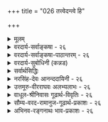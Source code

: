 +++
title = "026 तत्त्वेदन्त्वे हि"

+++
<details><summary>मूलम्</summary>

तत्त्वेदंत्वे हि कालान्तरघटनमये नैककाले घटेतां कालद्वैतेऽनवस्थाद्यत इह न मितिः प्रत्यभिज्ञेति चेन्न ।  
स्वस्य स्वाभावकाले विहतिनियमनात्स्वेन चात्रैककाल्यात् काले कालानपेक्षे कथमपि सुवचौ नानवस्थाविरोधौ ॥ २६ ॥
</details>

<details><summary>वरदार्य-सर्वाङ्कषा - २६</summary>

‘सोऽयं घटः' इत्यादिप्रत्यभिज्ञायाः प्रकारान्तरेण विरुद्धानुपहितविषयत्वमाक्षिप्य समाधत्ते - तत्त्वेदंत्व इत्यादिना । 'सोऽयम्' इत्यत्र 'सः' पूर्वकालसंबन्धं वक्ति, 'अयम्' इति एतत्कालसंबन्धम् । 

[[59]]


शक्त्य्-अशक्त्योः एकत्रैव कालभेदेनोपपादन-संभवेऽपि,  
विरुद्ध-काल-द्वय-संबन्धस् तु  
एकस्य दुरुपपादः ।  
कुत इति चेत्,  
काल-द्वय-संबन्धः  
किम् एककालावच्छेदेन न विरुद्ध इत्युच्यते,  
उत भिन्नकालावच्छेदेन न विरुद्ध इत्युच्यते ?  

आद्ये पक्षे  
विरोधः स्पष्टः ।  
'अयम्' इत्यनेन वर्तमानकालसंबन्धः उच्यते,  
वर्तमानेऽस्मिन् 'सः' इति पूर्वकालसंबन्धः कथं घटेत?  
अतीतस्य वर्तमानत्वम्,  
वर्तमानस्यातीतत्वं चात्यन्तविरुद्धं खलु ।  
एतत्काले अतीतकालस्य नष्टत्वात् ।  
अतः एककालावच्छेदेनोभयकालसंबन्धः न भवत्येव ।  

अतः द्वितीयः कल्पः आश्रयणीयः,  
भिन्नकालावच्छेदेनैव काल-द्वय-संबन्धात् न विरोध इति ।  
इदमपि न संभवति,  
अनवस्थाप्रसङ्गात् ।  

> अतीतत्व-वर्तमानत्व-रूप--  
विरुद्ध-काल-द्वय-संबन्धः  
भिन्न-कालावच्छेदेन  
एकस्मिन् वस्तुनि न विरुद्ध  

इति यदि विरोधपरिहारः तदा,  
'भिन्नकालावच्छेदेन' इत्य्-अनेन  
पुनः कालद्वय संबन्धः वक्तव्यः ।  
स किं एककालावच्छेदेन,  
उत भिन्नकालावच्छेदेन?  
इत्येवं विकल्पप्रसक्त्या,  
पूर्वोक्तरीत्या पुनः पुनः कालान्तर-कल्पनेन अनवस्था दुर्वारा।  


तदिदमुच्यते - **कालान्तरघटनमये** = भिन्न-काल-द्वय-संबन्ध-रूपे,  
तत्त्वेदंत्वे **हि** =  
'सः' इति अतीतकालसंबन्धरूपः,  
'अयम्' इति च एतत्कालसंबन्धरूपः इति  
विरुद्ध-काल-द्वय-संबन्धः एककालेएककालावच्छेदेन न **घटेताम्** = न संभवतः ।  

अतः, **कालद्वैते** = विरोध-परिहारार्थं  
पुनः काल-द्वय-संबन्धाधिकरण--काल-भेदाङ्गीकारे **अनवस्थादि** = अनवस्थादिदोषप्रसक्तिः,  

अतः **इह** = वस्तुस्थिरत्वे प्रत्यभिज्ञा न **मितिः** = न प्रमितिरूपा, किन्तु भ्रान्तिरूपैवेति न तया किञ्चित् सिद्ध्यति ।  
इति चेत् **न** = इत्याक्षेपो न युक्तः ।  

तत्र हेतुमाह - स्वस्येत्यादि ।  
**स्वाभावकाले** = यस्मिन् काले स्वस्याभावो वर्तते,  
तस्मिन् काले  
**स्वस्य** = घटादेर् वस्तुनः **विहतिनियमनात्** = **विहतेः** = व्याघातस्य **नियमनात्** = व्यवस्थापनात् ।  
प्रकृते च तादृश-व्याघातो नास्ति, कुतः?  
**अत्र च** = प्रकृते काल-द्वय-संबन्धिनि घटादौ  
**स्वेन** = **घटस्वरूपेण** = घट--स्व-रूप--दृष्ट्येति यावत्, तत्-काल-द्वयस्य **ऐककाल्यात्** = एक-कालत्वात् घट-कालत्व-रूपेणैक-कालत्वात्  
न विरोध  
इति पूर्वेण संबन्धः ॥ 

[[1]]

अयम् आशयः -  
यस्मिन् देशे  
यस्मिन् काले  
यस्य सत्त्वं प्रतिपन्नम्,  
तस्मिन्नेव देशे  
तस्मिन्नेव काले  
तस्यैवाभावः विरुद्ध्यते ।  
'सोऽयं घटः' इत्यादौ  
तच्-छब्देन देशान्तर-संबन्धः, कालान्तर-संबन्धो वा यस्य घटस्य पूर्वं प्रतिपन्नः,  
'तस्यैव तद्-देश-काल-संबन्धाभावः अयम्' इत्यनेन यदि प्रतीयेत,  
तदैव **तयोः** =तच्-छब्दार्थैतच्-छब्दार्थयोर् विरोधः स्यात् ।  
तच्-छब्देन तत्-काल-संबन्धः,  
इदं-शब्देन एतत्-काल-संबन्धश् च  
काल-द्वय-संबन्धिनः घटस्य अ-विरुद्धाव् एव,  
कालद्वयेऽपि घटस्य स्थितत्वात् ॥ 

> ननु कथं न विरोधः ?  
इदं-शब्देन वर्तमानत्वमुच्यते । तच्-छब्देन चातीतत्वम् उच्यते ।  
अतीतस्य वर्तमानत्वं कथम्?  
वर्तमानस्यातीतत्त्वं वा कथम्? 

इति चेत्; अतीतत्त्वं वर्तमानत्वं च  
सूर्यपरिस्पन्दादि-दृष्ट्या उच्यते ।  
तद्-घट-दृष्ट्या तु  
सर्वोऽपि कालः तद्-घटस्य वर्तमान एव कालः ।  

[[60]]

कालः अखण्डः कश्चन अतीन्द्रियः विलक्षणः पदार्थः ।  
कालस्य प्रत्यक्षत्व-समर्थनस्याशयः  
तत्-प्रकरणे (68) प्रकाश्यते ।  
दिनमास-संवत्सरादि-व्यवहाराः किल  
सूर्योदयास्त-मयाद्य्-उपाधिकाः । सूर्योदयास्तादीनां यथा कालोपाधित्वम्, 

तथा अन्येषाम् अपि कालोपाधित्वं वर्तते ।  
'राज्ञः अशोकस्य काले'  
इति व्यवहारे  
अशोकः यावत्-पर्यन्तं राजासीत्,  
तावान् काल एक एव ।  
एवम् एको घटः यावद्-दिन-पर्यन्तं तिष्ठेत्,  
तावान् कालस् सर्वोऽपि घटकाल एक एव ।+++(5)+++  
अतश् च एकस्यैव घटस्य  
काल-द्वय-संबन्धादि-व्यवहारः सूर्य-परिस्पन्दादि-दृष्ट्यैव ।  

न तु घटस्य स्व-काल-दृष्ट्या काल-द्वय-संबन्धः वर्तते ।  
अतः घट-दृष्ट्या  
एकस्मिन्न् एव काले सूर्य-परिस्पन्दाद्य्-उपाधिक-काल-द्वय-संबन्धः ‘सोऽयम्' इत्य्-अनेनाभिलप्यते ।  
तद् इदम् उच्यते -  
स्वेन चात्रैक-काल्याद् इति ।  
काल-द्वय-संबन्धिनि घटे  
स्वेन रूपेण एक-कालत्वम् एव,  
सूर्य-परिस्पन्दादि-दृष्ट्या तु अनेक-कालत्वम् ।  

अतश् च,  

> काल-द्वय-संबन्धः एक-कालावच्छेदेन,  
उत भिन्नकालावच्छेदेन?  

इति विकल्पयोः प्रथम एव कल्पः सिद्धान्तः । 

घट-दृष्ट्या एक-कालावच्छेदेन, सूर्य-परिस्पन्द-दृष्ट्या काल-द्वय-संबन्धः न विरुद्ध्यत  
इति न काप्य् अनुपपत्तिः ॥ 

द्वितीयस्यानङ्गीकाराद् एव नानवस्थेत्य् उच्यते -  
**काले कालानपेक्ष** इत्य्-आदिना ।  

एवं घट-कालस्य घट-दृष्ट्या कालान्तरानपेक्षत्वात् नानवस्था;  
न वा प्रथम-कल्पोक्त-विरोधः ।  
**काले** = घटकाले **कालानपेक्षे** = कालान्तरानपेक्षे सति अनवस्था,  
विरोधश्च न सुवचौ इत्यर्थः ।  

एवञ्च वस्तूनाम् अनेक-काल-वर्तित्व-रूप-स्थैर्ये सिद्धे  
एक-क्षण-मात्र-वर्तित्व-रूपं क्षणिकत्वं न प्रामाणिकम् ॥ २६ ॥
</details>

<details><summary>वरदार्य-सर्वाङ्कषा-पाठान्तरम् - २६</summary>

'सोऽयं घटः' इत्यादिप्रत्यभिज्ञायाः प्रकारान्तरेण विरुद्धानुपहितविषयत्वमाक्षिप्य समाधत्ते - तत्त्वेदंत्व इत्यादिना । 'सोऽयम्‌ ' इत्यत्र 'सः' पूर्वकालसंबन्धं वक्ति, 'अयम्‌' इति एतत्कालसंबन्धम्‌ ।   
शक्त्यशक्त्योः एकत्रैव कालभेदेनोपपादनसंभवेऽपि, विरुद्धकालद्वयसंबन्धस्तु एकस्य दुरुपपादः । कुत इति चेत्‌, कालद्वयसंबन्धः किम्‌ एककालावच्छेदेन न विरुद्ध इत्युच्यते, उत भिन्नकालावच्छेदेन न विरुद्ध इत्युच्यते? आद्ये पक्षे विरोधः स्पष्टः । 'अयम्‌' इत्यनेन वर्तमानकालसंबन्धः उच्यते, वर्तमानेऽस्मिन्‌ 'सः' इति पूर्वकालसंबन्धः कथं घटेत? अतीतस्य वर्तमानत्वम्‌, वर्तमानस्यातीतत्वं चात्यन्तविरुद्धं खलु । एतत्काले अतीतकालस्य नष्टत्वात् । अतः एककालावच्छेदेनोभयकालसंबन्धः न भवत्येव । अतः द्वितीयः कल्पः आश्रयणीयः, भिन्नकालावच्छेदेनैव कालद्वयसंबन्धात्‌ न विरोध इति । इदमपि न संभवति, अनवस्थाप्रसङ्गात्‌ । अतीतत्ववर्तमानत्वरूपविरुद्धकालद्वयसंबन्धः भिन्नकालावच्छेदेन एकस्मिन्‌ वस्तुनि न विरुद्ध इति यदि विरोधपरिहारः तदा, 'भिन्नकालावच्छेदेन' इत्यनेन पुनः कालद्वय-संबन्धः वक्तव्यः । स किं एककालावच्छेदेन, उत भिन्नकालावच्छेदेन? इत्येवं विकल्पप्रसक्त्या, पूर्वोक्तरीत्या पुनः पुनः कालान्तरकल्पनेन अनवस्था दुर्वारा । तदिदमुच्यते – कालान्तरघटनमये = भिन्नकालद्वयसंबन्धरूपे, तत्त्वेदंत्वे हि= 'सः' इति अतीतकालसंबन्धरूपः, 'अयम्‌' इति च एतत्कालसंबन्धरूपः इति विरुद्धकालद्वयसंबन्धः एककाले = एककालावच्छेदेन न घटेताम्‌ = न संभवतः । अतः, कालद्वैते = विरोधपरिहारार्थं पुनः कालद्वयसंबन्धाधिकरणकालभेदाङ्गीकारे अनवस्थादि = अनवस्थादिदोषप्रसक्तिः, अतः इह = वस्तुस्थिरत्वे प्रत्यभिज्ञा न मितिः = न प्रमितिरूपा, किन्तु भ्रान्तिरूपैवेति न तया किञ्चित्‌ सिद्ध्यति । इति चेत्‌ न = इत्याक्षेपो न युक्तः । तत्र हेतुमाह – स्वस्येत्यादि । स्वाभावकाले = यस्मिन्‌ काले स्वस्याभावो वर्तते, तस्मिन्‌ काले स्वस्य = घटादेर्वस्तुनः विहतिनियमनात्‌ = विहते: = व्याघातस्य नियमनात्‌ = व्यवस्थापनात्‌ । प्रकृते च तादृशव्याघातो नास्ति, कृतः? अत्र च = प्रकृते कालद्वयसंबन्धिनि घटादौ स्वेन = घटस्वरूपेण = घटस्वरूपदृष्ट्येति यावत्‌, तत्कालद्वयस्य ऐककाल्यात्‌ = एककालत्वात्‌ घटकालत्वरूपेणैककालत्वात्‌ न विरोध इति पूर्वेण संबन्धः ॥   
अयमाशयः – यस्मिन् देशे यस्मिन् काले यस्य सत्त्वं प्रतिपन्नम्, तस्मिन्नेव देशे तस्मिन्नेव काले तस्यैवाभावः विरुद्ध्यते । 'सोऽयं घटः' इत्यादौ तच्छब्देन देशान्तरसंबन्धः, कालान्तरसंबन्धो वा यस्य घटस्य पूर्वं प्रतिपन्नः, तस्यैव तद्देशकालसंबन्धाभावः 'अयम्‌' इत्यनेन यदि प्रतीयेत, तदैव तयोः = तच्छब्दार्थैतच्छब्दार्थयोर्विरोधः स्यात्‌ । तच्छब्देन तत्कालसंबन्धः, इदंशब्देन एतत्कालसंबन्धश्च कालद्वयसंबन्धिनः घटस्य अविरुद्धावेव, कालद्वयेऽपि घटस्य स्थितत्वात्‌ ॥   
ननु कथं न विरोधः? इदंशब्देन वर्तमानत्वमुच्यते । तच्छब्देन चातीतत्त्वमुच्यते । अतीतस्य वर्तमानत्वं कथम्‌? वर्तमानस्यातीतत्त्वं वा कथम्‌? इति चेत्‌; अतीतत्त्वं वर्तमानत्वं च सूर्यपरिस्पन्दादिदष्ट्या उच्यते । तद्धटदृष्ट्या तु सर्वोऽपि कालः तद्घटस्य वर्तमान एव कालः । कालः अखण्डः कश्चन अतीन्द्रियः विलक्षणः पदार्थः । कालस्य प्रत्यक्षत्वसमर्थनस्याशयः तत्प्रकरणे (६८) प्रकाश्यते । दिनमास- संवत्सरादिव्यवहायाः किल सूर्योदयास्तमयाद्युपाधिकाः । सूर्योदयास्तादीनां यथा कालोपाधित्वम्‌, तथा अन्येषामपि कालोपाधित्वं वर्तते । 'राज्ञः अशोकस्य काले' इति व्यवहारे अशोकः यावत्पर्यन्तं राजासीत्, तावान्‌ काल एक एव । एवम् एको घटः यावद्दिनपर्यन्तं तिष्ठेत्‌, तावान्‌ कालस्सर्वोऽपि घटकाल एक एव । अतश्च एकस्यैव घटस्य कालद्वयसंबन्धादिव्यवहारः सूर्यपरिस्पन्दादिदृष्ट्यैव । न तु घटस्य स्वकालदृष्ट्या कालद्वयसंबन्धः वर्तते । अतः घटदृष्ट्या एकसिमन्नेव काले सूर्यपरिस्पन्दाद्युपाधिक- कालद्वयसंबन्धः 'सोऽयम्‌ ' इत्यनेनाभिलप्यते । तदिदमुच्यते- स्वेन चात्रैककाल्यादिति । कालद्वयसंबन्धिनि घटे स्वेन रूपेण एककालत्वमेव, सूर्यपरिस्पन्दादिदृष्ट्या तु अनेककालत्वम्‌ । अतश्च, कालद्वयसंबन्धः एककालावच्छेदेन, उत भिन्नकालावच्छेदेन? इति विकल्पयोः प्रथम एव कल्पः सिद्धान्तः । घटदृष्ट्या एककालावच्छेदेन, सूर्यपरिस्पन्ददृष्ट्या कालद्वयसंबन्धः न विरुद्ध्यत इति न काप्यनुपपत्तिः ॥   
द्वितीयस्यानङ्गीकारादेव नानवस्थेत्युच्यते - काले कालानपेक्ष इत्यादिना । एवं घटकालस्य घटदृष्ट्या कालान्तरानपेषत्वात्‌ नानवस्था; न वा प्रथमकल्पोक्तविरोधः । काले = घटकाले कालानपेक्षे = कालान्तरानपेक्षे सति अनवस्था, विरोधश्च न सुवचौ इत्यर्थः । एवञ्च वस्तूनाम् अनेककालवर्तित्वरूपस्थैर्ये सिद्धे एकक्षणमात्रवर्तित्वरूपं क्षणिकत्वं न प्रामाणिकम्‌ ॥ २६ ॥
</details>

<details><summary>वरदार्य-सुबोधिनी (कन्नड)</summary>

'सोऽयं ' - ' अदे इदु ' ऎम्ब प्रत्यभिज्ञॆय् ए  
अप्रमाणवादरिन्द  
क्षणिकवादवन्नु निरसिसलु साध्यविल्ल ऎन्दु शङ्किसि परिहरिसुत्तारॆ. 

"अदे इदु” ऎम्ब अनुभवदल्लि  
' अदे ' ऎन्नुवुदरिन्द हिन्दिनकाल सम्बन्ध  
आ वस्तुविगॆ तोरुत्तदॆ.  
इदन्नु तत्त्व ' ऎन्नुत्तारॆ.  
'इदु ' ऎन्नुवुदरिन्द  
ई कालसम्बन्ध अदे वस्तुविगॆ तोरुत्तदॆ.  
इदन्नु  'इदंत्व' ऎन्नुत्तारॆ.  
आ प्रत्यभिज्ञॆयल्लि ऒन्दे वस्तुविनल्लि तोरुव ई तत्त्व इदंत्वगळु,  
ऒन्दे समयदल्लि तोरुवुदॆ,  
बेरॆ बेरॆ समयगळल्लि तोरुवुदॆ ? 

> कालान्तर-घटनये हि तदन्तै एककाले न घटेतां 

बेरॆ बेरॆ काल-सम्बन्धवन्नु हेळुव ई तत्त्व-इदंत्वगळु  
आ ऎरडु कालवू ऒन्दागलु साध्यविल्लद्दरिन्द  
ऒन्दे कालदल्लि हॊन्दलु साध्यविल्ल.  

[[35]]  
आद्दरिन्द मॊदलनॆय विकल्प सरियल्ल.  

> कालद्वैते अनवस्थादि 

ऎरडनॆय कल्पदल्लि,  
ऎरडु कालगळन्नु कूडिसुव  
बेर् ऎरडु कालगळन्न् ऒप्पिदरॆ  
मत्तॆ कॆळगॆ हेळिद रीतियल्लि  
विकल्पगळु बरुवुदरिन्द अनवस्थादोष बरुत्तदॆ.  

> ततः प्रत्यभिज्ञा इह न मितिः -  

आदकारण प्रत्यभिज्ञाज्ञानवु वस्तुविन स्थिरत्वदल्लि प्रमाणवल्ल.  
आद्दरिन्द ऎल्लवू क्षणिकवे. 

समाधान स्वाभावकाले स्वस्य विहतिनियमनात्, सैन अत्र ऐककाल्याच - 

तानिल्लद कालदल्लि तन्न इरुविकॆगॆ विरोधवन्नु व्यवस्थॆ गॊळिसुवुदरिन्दलू तन्न स्वरूपद दृष्टियिन्द ई ऎरडु दिनरूपवाद काल ऒन्दे कालवागुवुदरिन्दलू, काले कालानपेक्षे (सति) अनवस्थाविरोध कथमपि न सुवच् ऒन्दु कालक्कॆ मत्तॊन्दु कालद अपेक्षॆ इरुवुदिल्लवाद्दरिन्दलू हिन्दॆ हेळिद अनवस्थॆ अथवा विरोधवन्नु याव रीतियल्लू हेळलु शक्यविल्ल. 

'दिन' 

* सः अदु, ऎन्दाग हिन्दिन दिनद सम्बन्धवू, “ अयं 'इदु, ऎन्दाग ई दिनद सम्बन्धवू तोरुत्तिदॆ. ई ऎरडुदिनगळ सम्बन्ध ईग ऒन्दु समयदल्लि सेरलु साध्यवॆ ? ऎरडु दिनगळु ऒन्दे दिनवादरॆ मात्र इदु साध्य. इदु सर्वथा असम्भव, प्रत्यभिज्ञॆयल्लि ई अंश तोरुवुदरिन्द अदु प्रमाणवागुवुदॆ ? ऎम्बुदु मूलभूत समस्यॆ. इदक्कॆ उत्तर काल ऎम्बुदु अखण्डवाद आद्यन्तविल्लद व्यापक वाद ऒन्दु तत्त्व. अदरल्लि स्वतः ' दिन ' 'मास' मुन्ताद प्रभेदगळु यावुदू इरुवुदिल्ल. सूर्यन परिस्पन्दद आधारदमेलॆ नावु * दिन ' ' मास' मुन्तादवुगळन्नु कल्पिसुत्तेवॆ. “ दिन' व्यवहारक्कॆ सूर्यन चलनॆ उपाधियागुत्तदॆ. निमिष' व्यवहारक्कॆ कण्णु रॆप्पॆय मिडितवे उपाधियागुत्तदॆ. ऒन्दु दिनदॊळगॆ अनेकगळिगॆ मत्तु विगळिगॆगळिद्दरू सूर्यन चलनदृष्टियिन्द “ऒन्दुदिन' ऒन्दु दॊड्ड काल. हीगॆ ३० दिन सेरि ' मास ' ऒन्दु दॊड्ड काल. हीगॆ ऒन्दु घट हत्तु वर्षगळिद्दरॆ अष्टु वर्षगळू सेरि घटद कालवागुत्तदॆ. सूर्य परिस्पं दादिगळन्तॆ घटवन्ने ऒन्दु उपाधियागि नावु कल्पिसिकॊण्डरॆ अष्टु वर्षगळू सेरि ऒन्दु दॊड्ड कालवागुत्तदॆ. इदे आ 'घटकाल', ई घट 

36 

-27- 



[प्रत्यक्षदिन्द क्षणिकसिद्धि निरास 

[5027 

प्रत्यक्षं वर्तमानं प्रथयति यदिहावर्तमानाद्विभक्तं तस्मानैव सिद्धं क्षणिकमिति न सत् तादित्य प्रतीतेः । 

कालदल्लि अनेक दिनगळु कूडुवुदरल्लि याव विरोधवू इल्ल. हीगॆ हिन्दिन दिन, ई दिन, ऎल्लवू घटद कालवे आगुवुदरिन्द ऒन्दु वस्तुविगॆ अनेक काल सम्बन्ध बरुवुदरल्लि याव विरोधवू इल्ल. आद्दरिन्द प्रत्यभिज्ञॆ प्रमाणवे आगुव कारण अदरिन्द वस्तुगळ स्थिरतॆ सिद्धिसुवुदरल्लि याव अभ्यन्तरवू इल्ल ॥ २६ । 

</details>

<details><summary>सर्वार्थसिद्धिः</summary>

पुनरपि प्रकारान्तरेण प्रत्यभिज्ञाबाधकं विरुद्धधर्माध्यासं प्रतिबन्दिविशेषमप्याशङ्कते- तत्त्वेदंत्वे हीति ॥ अतीत-  
कालसंबन्धस्तत्त्वम्, वर्तमानकालसंबन्ध इदंत्वम्, न ह्यतीतं वर्तत इति संभवति सर्वेषां नित्यत्वप्रसङ्गात् ; वर्तमानं च  
यद्यतीतं कथमस्मदादिप्रत्यक्षेण गृह्येत ?  

किं च कालद्वयान्वयरूपयोः तत्त्वेदन्वयोर् एक-वस्तु-संबन्ध  
एकस्मिन्काले भिन्ने वा ?  

पूर्वत्र विरोधः ;  
तस्मिन्नेतस्मिंस्तदुभयपूर्वापरे वा क्वचिदपि काले कालान्तरसंभेदायोगात्,  
अन्यथा त्रैकाल्य-यौगपद्य-प्रसङ्गात् । एतेन विरुद्धानुपहितविषयेति +++(पूर्वोक्तं)+++ विशेषणं चासिद्धम् ।  

उत्तरत्र काल-द्वय-निर्वाहक-काल-भेदाश्रयणे  
तयोर् अपि तथेत्य् अनवस्थापांतः ;  
न चैवं दृष्टम् इष्टं वा ।  

न च देशद्वयप्रतिबन्दिः,  
अस्माभिस् तद्-अनभ्युपगमात् ।  
तस्मात् काल-द्वय-विशिष्टे वस्तुनि  
प्रवृत्ता कृत्स्ना **प्रत्यभिज्ञा**  
**न प्रमितिः** विरुद्धविषयत्वात् शुक्तिरूप्यधीवत्, प्रत्यभिज्ञात्वादेव वा दीपादिप्रत्यभिज्ञावदिति चेत्, अत्र न कालद्वयमात्रं वस्तुनि विरुद्धं, विरुद्धकालान्वयस्तु नास्तीत्यभिप्रायेण प्रतिवक्ति- नेति ।  
अतत्तामनिदन्तां च तत्त्वेदन्त्वे निरस्यतः । अन्योन्यप्रतिषेधस्तु न ततः सेद्धुमर्हति ॥  
एकस्य भिन्नकालाभ्यां वैशिष्ट्यं विहतं यदि । तथा स्याद्भिन्नदेशाभ्यां पुञ्जबुद्धिस्ततो न ते ॥  
तर्हि कालद्वयविरोधः कुत्रेत्यत्राह- स्वस्येति । नियमनात्- यथाप्रमाणं व्यवस्थापनादित्यर्थः । अत एवातीतस्य  
वर्तमानत्वं वर्तमानस्य वाऽतीतत्वमिह न प्रवर्तनीयम् । ननु तत्त्वेदन्त्वे तावत् विरुद्धे, अन्यथा यौगपद्ये विरोधाभावप्रस-  
ङ्गात्, तत एव कालद्वयमप्येकस्य विरुद्धमिति तत्राह- स्वेनेति । पूर्वापरकालयोगो हि विरुद्धः । स्वेनोपाधिनाऽवच्छि-  
न्नस्यैकस्य कालस्यावान्तरोपाधिभिर्नानात्वेऽपि तत्तदुपाधीनामेव तत्तदवान्तरकालद्वयान्वयविरोधः । अन्यापेक्षया पूर्वा-  
परकलयोरन्यस्य विरुद्धत्वे क्षणकालस्याप्यन्यापेक्षया पौर्वापर्यात्तत्कालवर्तित्वमपि वस्तुनो विरुध्येत । क्षणकालसंबन्धो  
वस्तुनः काल्पनिक इति चेत्, ततोऽपि माध्यमिकोत्थानम् । ननु स्वरूपसत्यता क्षणसंबन्धित्वं च साध्यते न केवलं  
क्षणकालमात्रसंबन्धित्वम् । अतस्तुर्यबौद्धात् त्रयाणां विशेष इति । तर्हि सिद्धसाधनम् । अतः क्षणिकपक्षे स्थिरपक्षे वा  
स्वाभावकाले वृत्तिर्विरोधाद्वारणीया न तु स्वकालवृत्तिरिति भावः । अत्र च विरोधानवस्थयोः शङ्काऽपि नास्तीत्याह-  
काल इति । न ह्ययमपि काल एतस्मिन्काले किमुत कालान्तरम् ? तत्कालोऽपि न तस्मिन्काले किमुतायम् ? अत  
एतत्कालतत्कालौ वा कालान्तरं वाऽनपेक्ष्य एकस्मिन्वस्तुनि कालद्वयं संबध्यत इति स्थिते कथंचिदप्यनवस्थाविरोधयो-  
र्नावकाशः । तथाऽपि कालद्वयं परस्पराभावनान्तरीयकं तदात्मकं वा कथमेकत्र स्यादिति चेन्न ; कालद्वयस्यान्योन्यस्मि-  
न्नभावेऽपि तदुभयसंबन्धिनि वस्तुन्यभावाभावात् । यस्तु तस्मिन्वस्तुन्यसंबद्धः कालः तस्य तत्र सद्भावं न ब्रूमः । न हि  
वयं नित्यानित्यविभागं निराकुर्मः ॥ २६ ॥
</details>

<details><summary>नरसिंह-देवः आनन्ददायिनी - २६</summary>

ननु पूर्वमेव प्रत्यभिज्ञायां विरुद्धधर्माध्यासदोषमाशङ्कय परिहृतत्वात् उत्तरपद्ये पुनस्तदेवोच्यत इति पौनरुक्त्यमित्यत आह - पुनरपीति ।  
पूर्वशेषत्वान्न पृथक्संगतिरिति भावः । वर्तमानं चेति - वर्तमानस्य तत्ताश्रय (यातीतादि) भिन्नत्वेन संप्रतिपन्नवदिन्द्रियसम्बन्धाभावादिति भावः । तस्मिन् - अतीतकाले । एतस्मिन् -वर्तमानकाले । तदुभयपूर्वापरे - अतीतवर्तमानकालात्पूर्वापरयोरित्यर्थः । पूर्वश्चापरश्च - पूर्वापरं; एकवद्भावः । क्वचिदपि काले तदन्यकालसम्बन्धस्यासम्भवादिति भावः । त्रैकाल्येति -मूतभविष्यद्वर्तमानकालानामित्यर्थः । समाहारद्विगोः स्वार्थे ष्यञ् त्रैलोक्यमितिवत् । उत्तरत्रेति -भिन्नकाले वेति द्वितीयपक्षे । तयोरपि - निर्वाहककालयोरपि कालभेदमादाय सम्बन्ध- इत्यनवस्थेत्यर्थः । कालद्वयमात्रं - कालद्वयसम्बन्धमात्रं । ननु तत्तेदन्तयोरन्योन्यप्रतिक्षेपकत्वात् कथमेकत्रेत्यत्राह - अतत्तामिति । तत्ता स्वाभावं इदन्ता च स्वाभावं तत्तेदन्ते च प्रतिक्षिपत इत्यर्थः । ततः - तस्मात् । तत्तेदन्तयोः प्रतिक्षेपकत्वं सेद्धुं (सोढुं) भवितुं नार्हतीत्यर्थः ।  
तथा स्यादिति - नन्वस्माभिर्देशद्वयसम्बन्धानङ्गीकारान्न प्रतिबन्दिरित्युक्तमिति चेत्; किं तदा देशानभ्युपगमात्? तत्सत्वेऽपि तत्सम्बन्धानभ्युपगमाद्वा? उभयथाऽपि पुञ्जबुद्धिर्न स्यात् । नानादेशस्थानामेकदेशसम्बन्धः पुञ्ज इति भावः । न प्रवर्तनीयं - प्रसञ्जनीयं । अन्यथेति - विरुद्धयो रूपरसयोर्यौगपद्यदर्शनादिति भावः ।  
तत एवेति - तत्तेदन्तयोर्विरोधात्तद्धटकीभूतकालद्वयमप्येकस्य विरुद्धमित्यर्थः । क्षणिकालस्येति -अविशेषादिति भावः । ततोऽपीति - क्षणकालसम्बन्धाभावे कालासम्बन्धिनो वस्तुनः कदाऽप्यभावाच्च शशशृङ्गवदिति भावः । स्वरूपसत्यतेति - स्वरूपसत्यत्वसाधनात्तत्क्षणसम्बन्धस्य काल्पनिकत्वेऽपि तुर्याद्भेद इति भावः । स्वरूपसत्यत्वस्य सिद्धत्वात् क्षणमात्रसम्बन्धस्य (काल्पनिकत्वे वस्तुतः) मिथ्यात्वाच्च क्षणिकत्वाभा (वात्) वेन सिद्धसाधनमित्यर्थः । एतस्मिन्निति । न वर्तत इति शेषः । किमुतेति - अयमेव काल एतस्मिन् न वर्तते चेत् भूतकालादौ तद्वृत्तिताशङ्कादूरे इत्यर्थः । परस्पराभावनान्तरीयकमिति -परस्पराभावव्याप्तमित्यर्थः । कालद्वयस्येति - परस्पराभावनान्तरीयकत्वे परस्पराभावरूपत्वेऽपि वा कालिकविरोधितया नैकस्मिन् काले तद्द्वयं सम्बध्नाति । एकस्मिन् वस्तुनि सम्बन्धे न विरोध इत्यर्थः । नन्वेवं सति सर्वकालानां वस्तुसम्बन्धे विरोधाभावात् सर्वं वस्तु सर्वकालसम्बन्धीति सर्वं नित्यं स्यात् । तथा च नित्यानित्यविभगो न स्यादित्यत्राह - यस्त्विति । न हि वयं तत्रासम्बद्धकालसम्बन्धमपि ब्रमः! येन नित्यानित्यविभागं निराकुर्म इत्यर्थः ॥ २६ ॥
</details>

<details><summary>उत्तमूरु-वीरराघवः अलभ्यलाभः - २६</summary>

ननु शक्त्यशक्ति – करणाकरण-सहकार्यन्वयानन्वयादिसमावेशायोगपरिहारेण प्रत्यभिज्ञया स्थिरत्वसाधनमयुक्तम्; प्रत्यभिज्ञाविषय तत्तेदन्त्वयोरेवैकत्र समावेशासंभवादिति शंकापरं पूर्वार्धं परमवतारयति पुनरपीति । पूर्वार्धार्थमाह अतीतेत्यादिना चेदित्यन्तेन । अवशिष्टस्य व्याख्यानं भविष्यति अत्रेत्यादिना । प्रतिबन्दिविशेषमित्यत्र प्रतिबन्दिविरहमिति स्यात् । प्रतिबन्दिविशेषस्याप्रदर्शनात् । ''न च देशद्वयप्रतिबन्दिः'' इति प्रतिबन्द्यभावस्यैव शंकनात् । एवं श्लोके द्वितीयपादे, 'कालद्वैतेऽनवस्था तत इह न मितिः' इति पाठः स्थित स्यात् । आदिपदाव्याख्यानात् । अनवस्थां प्रदर्श, वृत्तौ, तस्मादिति निगमनारम्भात् । विरोधपदं तु 'नैककाले घटेताम् इत्येतदर्थपरम् । 'अनवस्थाद्यत' इत्येव पाठे तु वक्ष्यमाणरीत्याऽर्थश्चिन्त्यः ।  
अयमेतत्पद्यार्थः - सोऽयमिति प्रत्यभिज्ञायां तत्त्वेदन्त्वे हि कालान्तरघटनमये = पूर्वापरात्मकविभिन्नकालसंबन्धित्वरूपे । ते द्वे एकस्मिन् काले वस्तुनि न हि स्याताम् । विभिन्नकालद्वयसंबन्धस्यैककाले विरोधः किल । अथ भिन्नभिन्नकाल एव तद्द्वयं घटतामिति चेत् - उक्तकालद्वयसंबन्धनियामकतत्कालद्वयसंबन्धः कदेत्याकांक्षायां तदन्यकालद्वयान्तरग्रहणे एवं क्रमेणानवस्था । न हि द्वितीयकालद्वयसंबन्धस्य प्रथमकालद्वयसंबन्धो नियामको भवति, अन्योन्याश्रयप्रसंगात् । तथा तत्कालद्वयसंबन्धनिर्वाहकतया एककल्पनेऽपि अनवस्था विरोधश्च । अत एकत्र कालद्वयानन्वयात् प्रत्यभिज्ञा न मितिः = प्रमा न भवतीति पूर्वपक्षः । नैवम् । घटस्य यः कालसंबन्धः कश्चित्, तस्य कालान्तरसंबन्धेन सामान्यतो न विरोधः; किं तु तस्य घटाभावकालसंबन्धेन साकमेव विहतिः = विरोधः इति नियमनात् = व्यवस्थाकरणात् एकत्रैव नैल्यस्थौल्याद्यनेकविशेषणवत् नानाकालसंबन्धा भवितुमर्हन्ति । अत्र तु पूर्वापरक्षणानां घटेन सह एककाल्यमेव । घटाधिकरणकालत्वमेव, नाभावाधिकरणत्वम् । यत्तु कालद्वयसंबन्धोपपादनाय कालान्तरापेक्षायामनवस्था, एककालमात्रकथने विरोधश्चेति, तन्न - कालसंबन्धस्य कालान्तरसापेक्षत्वाभावात् । लोके विशेषणानां संबन्धे कथ्यमाने कदेति कालापेक्षावत् कालसंबन्धे कथ्यमाने कदेत्याकांक्षाया अभावात् । स्वपरनिर्वाहकत्वमप्यत्र सुवचमिति ।  
देशद्वयप्रतिबन्दिरिति । परिच्छिन्नमपि वस्तु कदाचित् एकत्र, अन्यदाऽन्यत्र च दृश्यते, अपरिच्छिन्नं तु एकदैव देशद्वये वर्तते, तद्वदिति । अनभ्युपगमात् । क्षणिकत्वात् वस्तूनामेकत्रोपक्षीणस्यान्यत्र संबन्धायोगात् । परमाण्वतिरिक्तवस्त्वभावेनापरिच्छिन्नवस्तुकथनाप्रसक्तेश्च ।  
ननु विशेषणानामन्ययोगव्यवच्छेदकत्वात् तत्ता निषेधेदिदन्तामिति शंकां परिहरति अतत्तामिति । अत्र अयोगव्यवच्छेद एवेष्टः, नान्ययोगव्यवच्छेद इति भावः । प्रतिबन्दिपरिहारश्च नेत्याह एकस्येति । तथा सति भिन्नभिन्नदेशवैशिष्ट्यमपि विहतं स्यात् । न हि परमाणुदर्शनं लोकेऽस्ति, किंतु पुञ्जदर्शनमेव । पुञ्जश्च संघातो नानेकदेशसंबन्धं विना सुवचः, अतः पुञ्जबुद्धिर्न ते स्यात् । अतीतस्येति । तत्ता नाम अतीतत्वम्, इदन्ता नाम वर्तमानत्वमित्यर्थ एव नेष्ट इति भावः । पूर्वापरेति । घटस्य घटाभावकालसंबन्धो विरुद्धः । घटाभावकालश्च घटोत्पत्तिप्राक्कालः घटनाशकालश्चेति द्विविधः । तादृशपूर्वापरकालयोगो विरुद्धः । स्वेनोपाधिनेति । शतायुषि पुरुषे तत्पुरुषरूपोपाध्यवच्छिन्न एकः कालोऽखण्डो भवति । तदवान्तरभेदाः शतं संवत्सराः । तत्तत्संवत्सरव्यवहारनियामकोपाधिभेदात् तद्भेदः । तत्रैकसंवत्सरोपाधिः न संवत्सरान्तरसंबन्धी स्यात् । एवमवान्तरोपाघीनां विरोधेऽपि पुरुपस्यानेकसंवत्सरसंबन्धे बाधकं न किमपीति । शंकते अन्येति । पूर्वत्वोत्तरत्वयोः स्वनिरूपितत्वे सत्येव विरोध इति मा भूत् । यस्य कस्यापि पूर्वो यः कालः तत्संबन्धे यस्य कस्याप्युत्तरेणापि संबन्धो न भवत्येवेति शंका । परिहरति क्षणेति । क्षणिकः पदार्थः यस्मिन् क्षणे इष्टः, स क्षणः तदुत्तरक्षणापेक्षया पूर्वः, तत्पूर्वक्षणापेक्षया चोत्तर इति तत्र पूर्वक्षणसंबन्धः उत्तरक्षणसंबन्धश्च कथमिति । काल्पनिक इति । निर्विकल्पज्ञानस्यैव प्रमात्वात् कालस्य च प्रकारतया सविकल्पकैकविषयत्वादिति भावः । माध्यमिकेति । क्षणातिरिक्तवस्त्वभावात् क्षणापलापे वस्त्वपलाप एवेति भावः । क्षणकालमात्रसंबन्धित्वम् - क्षणकालसंबन्धित्वमात्रम् । तर्हीति । ननु माध्यमिकः सर्वशून्यवादी । वयं स्वलक्षणरूपाणि वस्तूनि अंगीकृत्य तेषां क्षणिकत्वं साधयामः । तत्र शून्यवादे एकक्षणभिन्नक्षणासंबन्धस्य सिद्धत्वात् क्षणसंबन्धित्वमेव पारमार्थिकं माध्यमिकं प्रति साध्यत इति चेत् - तर्हि अस्मान् प्रति सिद्धसाधनं स्यात् । अतः उभयवारणाय वस्तु स्वभिन्नक्षणसंबन्धित्वविशिष्टस्वसंबन्धि इत्येव साधनीयम् । तत्र प्रत्यभिज्ञया बाधः । १. नान्तरीयकं - व्याप्यम् ॥ २६ ॥
</details>

<details><summary>वाधूल-श्रीनिवासः गूढार्थ-विवृतिः - २६</summary>

तत्तेदन्ते इति । अस्माभिस्तदनभ्युपगमादिति । क्षणिकतया एकस्य देशान्तरगमनासम्भवादिति भावः । एकस्य भिन्नदेशासम्बन्धप्रसञ्जनं नानिष्टमित्यत आह पुञ्जेति । तस्यानेकदेशव्यापित्वादिति भावः ॥ २६ ॥
</details>

<details><summary>सौम्य-वरद-रामानुज-गूढार्थ-प्रकाशः - २६</summary>

उत्तरत्रेति । पूर्वकालैतत्कालघटितयोस्तत्त्वेदन्त्वयोः कालभेदेन एकवस्तुसंबन्ध इति द्वितीयविकल्पे पूर्वापरकालसंबन्धनिर्वाहकतया कालान्तराश्रयणात् अनवस्थेत्यर्थः । अत एव यथाप्रमाणं एकस्मिन् कालद्वयसंबन्धव्यवस्थापनात् । अतीतस्य वर्तमानत्वे वर्तमानस्यातीतत्वे च प्रमाणाभावादिति भायः । न प्रवर्तनीयम् – न प्रसञ्जनीयमित्यर्थः । तत एवेति । तत्त्वेदन्त्वयोर्विरोधादेवेत्यर्थः । नन्वेकस्य पूर्वापरकालसंबन्धरूपयोस्तत्त्वेदन्त्वयोर्विरोधात् कालद्वयमेकस्य विरुद्धमित्यनन्वितमिति चेन्न, तत्त्वेदन्त्वयोर्विरोधात् इत्यनेन वस्तुनः कालद्वयनिरूपिताधेयत्वरूपसंबन्धो विवक्षितः । कालद्वयमेकस्य विरद्धमित्यनेन कालद्वयस्यैव वस्तुनिरूपितानोपपद्यते ।....विशेष्यमात्रस्य च स्वाधारत्वं न संभवति । तथात्वे कालः काले वर्तत इत्यपि प्रतीत्यापत्तेः । न चेष्टापत्तिः । उपाधिविशेषानवभासेन कालमात्रस्य स्वाधारत्वप्रतीतेरदर्शनात् । ....विशिष्टस्यातिरिक्तस्यासम्भवादिति । तदात्मकं = परस्पराभावात्मकमित्यर्थः । इदं च भावान्तराभावमतमवलम्ब्य । नहि वयमिति । असम्बन्धत्वेनाभिमतेऽपि काले वस्तुसम्बन्धेऽङ्गीक्रियमाणे हि अनित्यत्वेनाभिमतस्यापि सर्वकालसम्बन्धित्वेन नित्यत्वप्रसङ्गात् नित्यानित्यविभागो न स्यादिति भावः ॥ २६ ॥
</details>

<details><summary>अभिनव-रङ्गनाथः भाव-प्रकाशः - २६</summary>

\*विरुद्धविषयत्वादिति - अभेदाध्यवसायेन भिन्नरूपेऽपि वृत्तितः ।  
इति तत्वसंग्रहवाक्यमत्रानुसन्धेयम् । \*अतत्तामित्यादि - तदंशेन नैतत्कालसंबन्धव्यवच्छेदः किंतु तत्कालासंबन्धस्य । इदमंशेनापि न तत्कालसंबन्धव्यवच्छेदः अपि तु एतत्कालासंबन्धस्यैवेत्यर्थः । अयमाशयः - धर्मिणि तदंशस्य पूर्वं प्रत्यक्षतो निश्चयेऽपि एतत्कालासंबन्धभ्रमस्संशयो वा न ततो निवर्तते । इदमंशमात्रप्रत्यक्षे च धर्मिणि तत्कालासंबन्धभ्रमसंशयौ नैव निवर्तते । अतस्तन्निवृत्तये तदेतत्कालसंबन्धावगाहिनी प्रत्यभिज्ञा प्रमितिरित्यङ्गीकरणीयम् । क्षणिकत्वानुमितिः प्रत्यक्षगृहीतधर्म्यवगाहिन्यपि प्रवृत्तसमारोपव्यवच्छेदकतया यथा पञ्चिकायां प्रमेत्यङ्गीकृतं तद्वत् स्मृतेऽस्तु पूर्वप्रत्यक्षानिवर्त्यभ्रमसंशयानिवर्तकतया न प्रमात्वापादनसंभव इति ॥  
हेतुरसिद्ध इत्याह \*एकस्येत्यादि । अत्र 'परस्परविरुद्धपूर्वापरकालसंबन्ध एवैकस्य कथमिति चेन्न; स्वापेक्षया पूर्वापरत्वस्यासिद्धेः । न हि स्वप्रागभावप्रध्वंसावच्छिन्नकालसंबन्धित्वं वस्तुनो ब्रूमः! अन्यापेक्षया पूर्वापरयोरपि कालयोरेतदपेक्षया स्वकालत्वे विरोधाभावः क्षणेऽपि स्वीकार्यः । यथा परमाणुद्वयापेक्षया पूर्वापरीभूतस्यापि तन्मध्यदेशस्य परमाण्वन्तरं प्रति स्वदेशतया न तस्य तत्संबन्धविरोधः । अन्यथा क्षणोऽपि पूर्ववत् क्षुण्णः । तथाऽपि पूर्वपरकालयोः तदुपाध्योर्वा विरुद्धयोस्तेजस्तमसोरिव कथमेकत्र समावेशः? अविरोधे तु यौगपद्यप्रसङ्ग इति चेन्न; यौगपद्ये हि तयोर्विरोधः न त्वेकवस्तुसंबन्धे! अन्यथा एकज्ञानसंबन्धेऽपि विरोधप्रसङ्गेन प्रत्यभिज्ञास्वरूपस्यानुत्पत्तिप्रसङ्गात् । यदि पुनः कालयोस्स्वरूपभेदेन तादात्म्यविरोधो विवक्षितः तर्हि रूपरसयोरिव नैकवस्तुसंबन्धं प्रतिभन्त्स्यति' इति न्यायसिद्धाञ्जनसूक्तिरनुसन्धेया \*यथाप्रमाणमिति - एतेन रत्नकीर्तिना 'न हि वयं परिभाषामात्रादेकत्र कार्ये देशभेदादविरुद्धे शक्त्यशक्ती ब्रूमः! किं तु विरोधाभावात् । तद्देशकार्यकारित्वं हि तद्देशकार्याकारित्वेन विरुद्धं; न पुनर्देशान्तरे तत्कार्याकारित्वेन अन्यकार्यकारित्वेन वा । यद्येवं तत्कालकार्यकारित्वं तत्कालकार्याकारित्वेन विरुद्धं; न पुनः कालान्तरे तत्कार्याकारित्वेन अन्यकार्यकारित्वेन वा । तत्कथं कालभेदेऽपि विरोधः इति चेत्; उच्यते - द्वयोर्हि धर्मयोरेकत्र धर्मिण्यनवस्थितिनियमः परस्परपरिहारस्थितिलक्षणो विरोधः । स च साक्षात्परस्पर-प्रत्यनीकतया भावाभाववद्वा भवेत् । एकस्य वा नियमेन प्रमाणान्तरेण बाधनान्नित्यत्वसत्त्ववद्वा भवेदिति न कश्चिदर्थभेदः । तदत्रैकधर्मिणि तत्कालकार्यकारित्वाधारे कालान्तरे तत्कार्याकारित्वस्य अन्यकार्यकारित्वस्य वा नियमेन प्रमाणान्तरेण बाधनाद्विरोधः; तथाहि - यत्रैव धर्मिणि तत्कालकार्यकारित्वमुपलब्धं न तत्रैव कालान्तरे तत्कार्याकारित्वं अन्यकार्यकारित्वं वा ब्रह्मणाऽप्युपसंहर्तुं शक्यते येनानयोरविरोधस्स्यात् । क्षणान्तरे कथितप्रसङ्गविपर्ययहेतुभ्यामवश्यंभावेन धर्मिभेदप्रसाधनात् । न च प्रत्यभिज्ञानादेकत्वसिद्धिः; तत्पौरुषस्य निर्मूलितत्वात् । अत एव वज्रोऽपि पक्षकुक्षौ निक्षिप्तः । कथमसौ स्फटिको वराकः कालभेदेनाभेदसाधनाय दृष्टान्तीभवितुमर्हति? नचैवं समानकालकार्याणां देशभेदेऽपि धर्मिभेदो युक्तः; भेदसाधकप्रमाणाभावादिन्द्रियप्रत्यक्षेण निरस्तविभ्रमाशङ्केनाभेदप्रसाधनाच्च इति न कालभेदेऽपि शक्त्यशक्त्योर्विरोधः स्वसमय-मात्रादपहस्तयितं शक्यः' इति यदुक्तं तदलग्नकमिति बोधितम् । तत्कालकार्यकारित्वं कालान्तरे तत्कार्याकारित्वेन न विरुध्यते प्रसङ्गतद्विपर्यययोर्धर्मिभेदसाधकत्वाभावस्योपपादितत्वात् । यद्येवं नाङ्गीक्रियते एकस्यार्थक्षणस्य पुरुषभेदेन विज्ञानजननतद्विरहयोरविवादतया पूर्वोक्त-प्रसङ्गतद्विपर्ययाभ्यां देशभेदेन क्षणभेदावश्यम्भावेन एकोऽपि क्षणो न स्यात् । अभेदस्य स्वलक्षणव्यतिरिक्तत्वे कथमिन्द्रियप्रत्यक्षं तत्साधयति? स्वलक्षणरूपत्वे तु प्रत्यभिज्ञाप्रत्यक्षेण पर्वापरकालिकाभेदस्य कथमसिद्धिः अभिलापसंसर्गेणेति चेत्; तर्हि मूकतैव ज्यायसी । योगिज्ञाने योगाभ्यासबलसहकृतं मन इव प्रत्यभिज्ञायामपि संस्कारसहकृतमिन्द्रियमेव करणमिति 'निष्पादितक्रिये चार्थे' इत्यादि तत्वसंग्रहोक्तदूषणस्यापि नावकाश इति भावः ॥ २६ ॥
</details>










